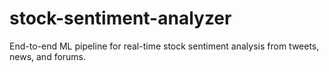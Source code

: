 # stock-sentiment-analyzer
End-to-end ML pipeline for real-time stock sentiment analysis from tweets, news, and forums.
